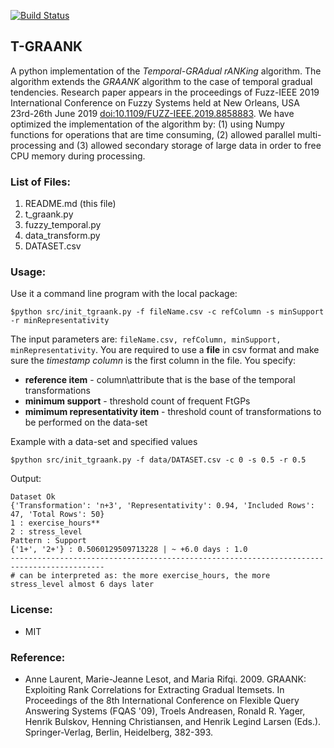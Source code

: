 [![Build Status](https://travis-ci.org/owuordickson/t-graank.svg?branch=master)](https://travis-ci.org/owuordickson/t-graank)
## T-GRAANK
A python implementation of the <i>Temporal-GRAdual rANKing</i> algorithm. The algorithm extends the <i>GRAANK</i> algorithm to the case of temporal gradual tendencies. Research paper appears in the proceedings of Fuzz-IEEE 2019 International Conference on Fuzzy Systems held at New Orleans, USA 23rd-26th June 2019 [doi:10.1109/FUZZ-IEEE.2019.8858883](doi:10.1109/FUZZ-IEEE.2019.8858883). We have optimized the implementation of the algorithm by: (1) using Numpy functions for operations that are time consuming, (2) allowed parallel multi-processing and (3) allowed secondary storage of large data in order to free CPU memory during processing.

### List of Files:
1. README.md (this file)
2. t_graank.py
3. fuzzy_temporal.py
4. data_transform.py
5. DATASET.csv

### Usage:
Use it a command line program with the local package:
```
$python src/init_tgraank.py -f fileName.csv -c refColumn -s minSupport  -r minRepresentativity
```

The input parameters are: ```fileName.csv, refColumn, minSupport, minRepresentativity```. You are required to use a <strong>file</strong> in csv format and make sure the <i>timestamp column</i> is the first column in the file. You specify:
* <strong>reference item</strong> - column\attribute that is the base of the temporal transformations
* <strong>minimum support</strong> - threshold count of frequent FtGPs
* <strong>mimimum representativity item</strong> - threshold count of transformations to be performed on the data-set

Example with a data-set and specified values<br>
```
$python src/init_tgraank.py -f data/DATASET.csv -c 0 -s 0.5 -r 0.5
```

Output:
```
Dataset Ok
{'Transformation': 'n+3', 'Representativity': 0.94, 'Included Rows': 47, 'Total Rows': 50}
1 : exercise_hours**
2 : stress_level
Pattern : Support
{'1+', '2+'} : 0.5060129509713228 | ~ +6.0 days : 1.0
-------------------------------------------------------------------------------------------
# can be interpreted as: the more exercise_hours, the more stress_level almost 6 days later
```

### License:
* MIT

### Reference:
* Anne Laurent, Marie-Jeanne Lesot, and Maria Rifqi. 2009. GRAANK: Exploiting Rank Correlations for Extracting Gradual Itemsets. In Proceedings of the 8th International Conference on Flexible Query Answering Systems (FQAS '09), Troels Andreasen, Ronald R. Yager, Henrik Bulskov, Henning Christiansen, and Henrik Legind Larsen (Eds.). Springer-Verlag, Berlin, Heidelberg, 382-393.
